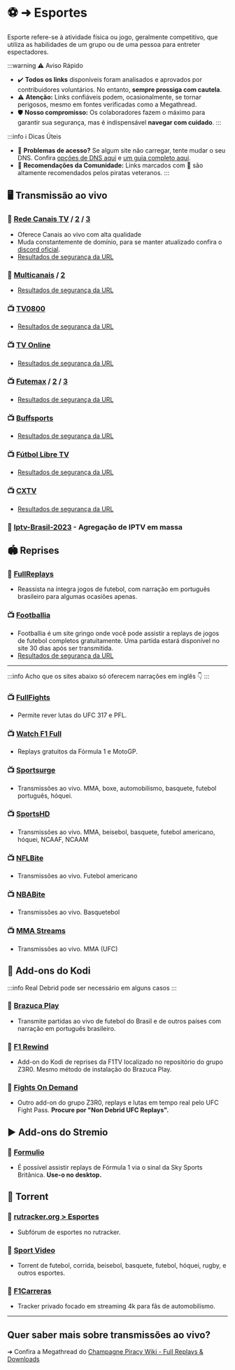 # ⚽ ➜ Esportes

Esporte refere-se à atividade física ou jogo, geralmente competitivo, que utiliza as habilidades de um grupo ou de uma pessoa para entreter espectadores.

:::warning ⚠️ Aviso Rápido

- ✔️ **Todos os links** disponíveis foram analisados e aprovados por contribuidores voluntários. No entanto, **sempre prossiga com cautela**.
- ⚠️ **Atenção:** Links confiáveis podem, ocasionalmente, se tornar perigosos, mesmo em fontes verificadas como a Megathread.
- 🛡️ **Nosso compromisso:** Os colaboradores fazem o máximo para garantir sua segurança, mas é indispensável **navegar com cuidado**.
  :::

:::info ℹ️ Dicas Úteis

- 🚨 **Problemas de acesso?** Se algum site não carregar, tente mudar o seu DNS. Confira [opções de DNS aqui](https://www.privacyguides.org/en/dns/) e [um guia completo aqui](guias/dns.md).
- 🌟 **Recomendações da Comunidade:** Links marcados com 🌟 são altamente recomendados pelos piratas veteranos.
  :::

## 🖥 **Transmissão ao vivo**

### 🌟 [Rede Canais TV](https://redecanaistv.gs/) / [2](https://redecanaistv.fi/) / [3](https://redecanaistv.ps/)

- Oferece Canais ao vivo com alta qualidade
- Muda constantemente de domínio, para se manter atualizado confira o [discord oficial](https://discord.com/invite/kydZZBGwTy).
- [Resultados de segurança da URL](https://www.urlvoid.com/scan/xn--90afacaz8cml9ac9f.xn--p1ai/)

### 🌟 [Multicanais](https://multicanais.legal/) / [2](https://multicanais.forum/)

- [Resultados de segurança da URL](https://www.urlvoid.com/scan/multicanais.legal/)

### 📺️ [TV0800](https://tv0800.pro/esportes/)

- [Resultados de segurança da URL](https://www.urlvoid.com/scan/piratatvs.com/)

### 📺️ [TV Online](https://tvonline.fan/)

- [Resultados de segurança da URL](https://www.urlvoid.com/scan/tvonline.fan/)

### 📺️ [Futemax](https://futemax.moi/) / [2](https://futemax.rent/) / [3](https://futemax.luxe/)

- [Resultados de segurança da URL](https://www.urlvoid.com/scan/futemax.rent/)

### 📺️ [Buffsports](https://buffsports.io/)

- [Resultados de segurança da URL](https://www.urlvoid.com/scan/buffsports.io/)

### 📺️ [Fútbol Libre TV](https://librefutbol.su/)

- [Resultados de segurança da URL](https://www.urlvoid.com/scan/librefutbol.su/)

### 📺️ [CXTV](https://www.cxtv.com.br/)

- [Resultados de segurança da URL](https://www.urlvoid.com/scan/cxtv.com.br/)

### 🔗 [Iptv-Brasil-2023](https://github.com/Ramys/Iptv-Brasil-2023) - Agregação de IPTV em massa

## 🏟 **Reprises**

### 🌟 [FullReplays](https://www.fullreplays.com/)

- Reassista na íntegra jogos de futebol, com narração em português brasileiro para algumas ocasiões apenas.

### 📺️ [Footballia](https://footballia.net/)

- Footballia é um site gringo onde você pode assistir a replays de jogos de futebol completos gratuitamente. Uma partida estará disponível no site 30 dias após ser transmitida.
- [Resultados de segurança da URL](https://www.urlvoid.com/scan/footballia.net/)

---

:::info Acho que os sites abaixo só oferecem narrações em inglês 👇️
:::

### 📺️ [FullFights](https://watchmmafull.com/)

- Permite rever lutas do UFC 317 e PFL.

### 📺️ [Watch F1 Full](https://watchf1full.com/)

- Replays gratuitos da Fórmula 1 e MotoGP.

### 📺️ [Sportsurge](https://sportsurge.net/)

- Transmissões ao vivo. MMA, boxe, automobilismo, basquete, futebol português, hóquei.

### 📺️ [SportsHD](https://www.worldcupfootball.me/)

- Transmissões ao vivo. MMA, beisebol, basquete, futebol americano, hóquei, NCAAF, NCAAM

### 📺️ [NFLBite](https://home.nflbite.com/)

- Transmissões ao vivo. Futebol americano

### 📺️ [NBABite](https://nbabite.com/)

- Transmissões ao vivo. Basquetebol

### 📺️ [MMA Streams](https://tonight.mmastreams.cc/)

- Transmissões ao vivo. MMA (UFC)

## 🥊 Add-ons do Kodi

:::info Real Debrid pode ser necessário em alguns casos
:::

### 🌟 [Brazuca Play](https://telegra.ph/Brazuca-Community-09-13)

- Transmite partidas ao vivo de futebol do Brasil e de outros países com narração em português brasileiro.

### 🔗 [F1 Rewind](https://mylostsoulspace.co.uk/repo)

- Add-on do Kodi de reprises da F1TV localizado no repositório do grupo Z3R0. Mesmo método de instalação do Brazuca Play.

### 🔗 [Fights On Demand](https://mylostsoulspace.co.uk/repo)

- Outro add-on do grupo Z3R0, replays e lutas em tempo real pelo UFC Fight Pass. **Procure por "Non Debrid UFC Replays".**

## ▶️ Add-ons do Stremio

### 🔗 [Formulio](https://formulio.hayd.uk/)

- É possível assistir replays de Fórmula 1 via o sinal da Sky Sports Britânica. **Use-o no desktop.**

## 🧲 Torrent

### 🔗 [rutracker.org > Esportes](https://rutracker.org/forum/index.php?c=28)

- Subfórum de esportes no rutracker.

### 🔗 [Sport Video](https://www.sport-video.org.ua/)

- Torrent de futebol, corrida, beisebol, basquete, futebol, hóquei, rugby, e outros esportes.

### 🔗 [F1Carreras](https://f1carreras.xyz/application)

- Tracker privado focado em streaming 4k para fãs de automobilismo.

---

## Quer saber mais sobre transmissões ao vivo?

➜ Confira a Megathread do [Champagne Piracy Wiki - Full Replays & Downloads](https://champagne.pages.dev/docs/getting-started/entertainment/live-sports)
